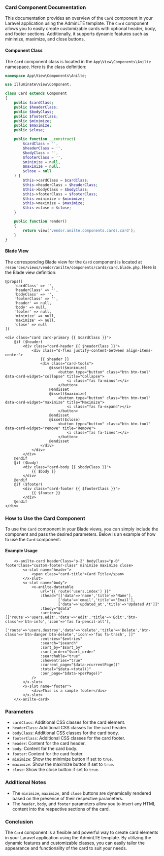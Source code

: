 ### Card Component Documentation

This documentation provides an overview of the `Card` component in your Laravel application using the AdminLTE template. The `Card` component allows you to easily create customizable cards with optional header, body, and footer sections. Additionally, it supports dynamic features such as minimize, maximize, and close buttons.

#### Component Class

The `Card` component class is located in the `App\View\Components\Anilte` namespace. Here is the class definition:

```php
namespace App\View\Components\Anilte;

use Illuminate\View\Component;

class Card extends Component
{
    public $cardClass;
    public $headerClass;
    public $bodyClass;
    public $footerClass;
    public $minimize;
    public $maximize;
    public $close;

    public function __construct(
        $cardClass = '',
        $headerClass = '',
        $bodyClass = '',
        $footerClass = '',
        $minimize = null,
        $maximize = null,
        $close = null
    ) {
        $this->cardClass = $cardClass;
        $this->headerClass = $headerClass;
        $this->bodyClass = $bodyClass;
        $this->footerClass = $footerClass;
        $this->minimize = $minimize;
        $this->maximize = $maximize;
        $this->close = $close;
    }

    public function render()
    {
        return view('vendor.anilte.components.cards.card');
    }
}
```

#### Blade View

The corresponding Blade view for the `Card` component is located at `resources/views/vendor/anilte/components/cards/card.blade.php`. Here is the Blade view definition:

```blade
@props([
    'cardClass' => '',
    'headerClass' => '',
    'bodyClass' => '',
    'footerClass' => '',
    'header' => null,
    'body' => null,
    'footer' => null,
    'minimize' => null,
    'maximize' => null,
    'close' => null
])

<div class="card card-primary {{ $cardClass }}">
    @if ($header)
        <div class="card-header {{ $headerClass }}">
            <div class="d-flex justify-content-between align-items-center">
                {{ $header }}
                <div class="card-tools">
                    @isset($minimize)
                        <button type="button" class="btn btn-tool" data-card-widget="collapse" title="Collapse">
                            <i class="fas fa-minus"></i>
                        </button>
                    @endisset
                    @isset($maximize)
                        <button type="button" class="btn btn-tool" data-card-widget="maximize" title="Maximize">
                            <i class="fas fa-expand"></i>
                        </button>
                    @endisset
                    @isset($close)
                        <button type="button" class="btn btn-tool" data-card-widget="remove" title="Remove">
                            <i class="fas fa-times"></i>
                        </button>
                    @endisset
                </div>
            </div>
        </div>
    @endif
    @if ($body)
        <div class="card-body {{ $bodyClass }}">
            {{ $body }}
        </div>
    @endif
    @if ($footer)
        <div class="card-footer {{ $footerClass }}">
            {{ $footer }}
        </div>
    @endif
</div>
```

### How to Use the Card Component

To use the `Card` component in your Blade views, you can simply include the component and pass the desired parameters. Below is an example of how to use the `Card` component:

#### Example Usage

```blade
    <x-anilte-card headerClass="p-2" bodyClass="p-0" footerClass="custom-footer-class" minimize maximize close>
        <x-slot name="header">
            <span class="card-title">Card Title</span>
        </x-slot>
        <x-slot name="body">
            <x-anilte-datatable
                url="{{ route('users.index') }}"
                :thead="[['data'=>'name','title'=>'Name'],
                        ['data'=>'email','title'=>'Email'],
                        ['data'=>'updated_at','title'=>'Updated At']]"
                :tbody="$data"
                :actions="[['route'=>'users.edit','data'=>'edit','title'=>'Edit','btn-class'=>'btn-info','icon'=>'fas fa-pencil-alt'],
                ['route'=>'users.destroy','data'=>'delete','title'=>'Delete','btn-class'=>'btn-danger btn-delete','icon'=>'fas fa-trash', ]]"
                :entries="$entries"
                :search="$search"
                :sort_by="$sort_by"
                :sort_order="$sort_order"
                :searchable="true"
                :showentries="true"
                :current_page="$data->currentPage()"
                :total="$data->total()"
                :per_page="$data->perPage()"
            />
        </x-slot>
        <x-slot name="footer">
            <div>This is a sample footer</div>
        </x-slot>
    </x-anilte-card>
```

### Parameters

- `cardClass`: Additional CSS classes for the card element.
- `headerClass`: Additional CSS classes for the card header.
- `bodyClass`: Additional CSS classes for the card body.
- `footerClass`: Additional CSS classes for the card footer.
- `header`: Content for the card header.
- `body`: Content for the card body.
- `footer`: Content for the card footer.
- `minimize`: Show the minimize button if set to `true`.
- `maximize`: Show the maximize button if set to `true`.
- `close`: Show the close button if set to `true`.

### Additional Notes

- The `minimize`, `maximize`, and `close` buttons are dynamically rendered based on the presence of their respective parameters.
- The `header`, `body`, and `footer` parameters allow you to insert any HTML content into the respective sections of the card.

### Conclusion

The `Card` component is a flexible and powerful way to create card elements in your Laravel application using the AdminLTE template. By utilizing the dynamic features and customizable classes, you can easily tailor the appearance and functionality of the card to suit your needs.
